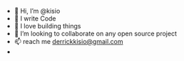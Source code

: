 - 👋 Hi, I’m @kisio
- 👀 I write Code
- 🌱 I love building things
- 💞️ I’m looking to collaborate on any open source project
- 📫 reach me derrickkisio@gmail.com
- 
<!---
kisio/kisio is a ✨ special ✨ repository because its `README.md` (this file) appears on your GitHub profile.
You can click the Preview link to take a look at your changes.
--->
